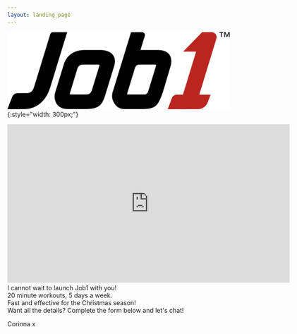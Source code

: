 ```yaml
---
layout: landing_page
---
```


![Job1](/i/sunshinestudio/job1/job1_logo.jpg){:style="width: 300px;"}

<iframe src="https://player.vimeo.com/video/641703787?h=7305e3336f&byline=0&portrait=0" width="640" height="360" frameborder="0" allow="autoplay; fullscreen; picture-in-picture" allowfullscreen></iframe>
<br />
I cannot wait to launch Job1 with you!<br />
20 minute workouts, 5 days a week.<br />
Fast and effective for the Christmas season!<br />
Want all the details? Complete the form below and let's chat!<br />

Corinna x

<script async data-uid="5b60f629d0" src="https://inspiring-life-design.ck.page/5b60f629d0/index.js"></script>
